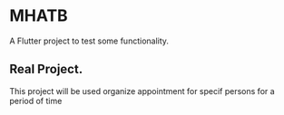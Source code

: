 # MHATB

A Flutter project to test some functionality.

## Real Project.

This project will be used organize appointment for specif persons for a period of time


